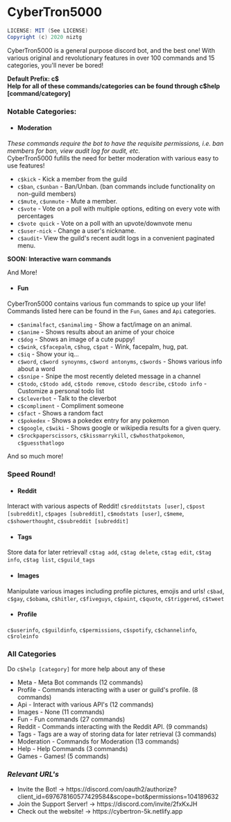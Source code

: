 # CyberTron5000
```java
LICENSE: MIT (See LICENSE)
Copyright (c) 2020 niztg
```

<p>CyberTron5000 is a general purpose discord bot, and the best one! With various original and revolutionary features in over 100 commands and 15 categories, you'll never be bored!</p>
<strong>Default Prefix: c$</strong><br>
<strong>Help for all of these commands/categories can be found through c$help [command/category] </strong>
 
 ### Notable Categories:
- <h4>Moderation</h4>
*These commands require the bot to have the requisite permissions, i.e. ban members for ban, view audit log for audit, etc.*<br>
CyberTron5000 fufills the need for better moderation with various easy to use features!<br>
- `c$kick` - Kick a member from the guild
- `c$ban`, `c$unban` - Ban/Unban. (ban commands include functionality on non-guild members)
- `c$mute`, `c$unmute` - Mute a member.
- `c$vote` - Vote on a poll with multiple options, editing on every vote with percentages
- `c$vote quick` - Vote on a poll with an upvote/downvote menu
- `c$user-nick` - Change a user's nickname.
- `c$audit`- View the guild's recent audit logs in a convenient paginated menu.

**SOON: Interactive warn commands**

And More!

- <h4>Fun</h4>
CyberTron5000 contains various fun commands to spice up your life!<br>
Commands listed here can be found in the `Fun`, `Games` and `Api` categories.
- `c$animalfact`, `c$animalimg` - Show a fact/image on an animal.
- `c$anime` - Shows results about an anime of your choice
- `c$dog` - Shows an image of a cute puppy!
- `c$wink`, `c$facepalm`, `c$hug`, `c$pat` - Wink, facepalm, hug, pat.
- `c$iq` - Show your iq...
- `c$word`, `c$word synoynms`, `c$word antonyms`, `c$words` - Shows various info about a word
- `c$snipe` - Snipe the most recently deleted message in a channel
- `c$todo`, `c$todo add`, `c$todo remove`, `c$todo describe`, `c$todo info` - Customize a personal todo list
- `c$cleverbot` - Talk to the cleverbot
- `c$compliment` - Compliment someone
- `c$fact` - Shows a random fact
- `c$pokedex` - Shows a pokedex entry for any pokemon
- `c$google`, `c$wiki` - Shows google or wikipedia results for a given query.
- `c$rockpaperscissors`, `c$kissmarrykill`, `c$whosthatpokemon`, `c$guessthatlogo`

And so much more!

### Speed Round!

- <h4>Reddit</h4>
Interact with various aspects of Reddit!
`c$redditstats [user]`, `c$post [subreddit]`, `c$pages [subreddit]`, `c$modstats [user]`, `c$meme`, `c$showerthought`, `c$subreddit [subreddit]`
- <h4>Tags</h4>
Store data for later retrieval!
`c$tag add`, `c$tag delete`, `c$tag edit`, `c$tag info`, `c$tag list`, `c$guild_tags`
- <h4>Images</h4>
Manipulate various images including profile pictures, emojis and urls!
`c$bad`, `c$gay`, `c$obama`, `c$hitler`, `c$fiveguys`, `c$paint`, `c$quote`, `c$triggered`, `c$tweet`
- <h4>Profile</h4>
`c$userinfo`, `c$guildinfo`, `c$permissions`, `c$spotify`, `c$channelinfo`, `c$roleinfo`


### All Categories
Do `c$help [category]` for more help about any of these<br>
- Meta - Meta Bot commands (12 commands)
- Profile - Commands interacting with a user or guild's profile. (8 commands)
- Api - Interact with various API's (12 commands)
- Images - None (11 commands)
- Fun - Fun commands (27 commands)
- Reddit - Commands interacting with the Reddit API. (9 commands)
- Tags - Tags are a way of storing data for later retrieval (3 commands)
- Moderation - Commands for Moderation (13 commands)
- Help - Help Commands (3 commands)
- Games - Games! (5 commands)


### <em>Relevant URL's</em>
<ul>
  <li>Invite the Bot! → https://discord.com/oauth2/authorize?client_id=697678160577429584&scope=bot&permissions=104189632</li>
    <li>Join the Support Server! → https://discord.com/invite/2fxKxJH</li>
    <li>Check out the website! → https://cybertron-5k.netlify.app</li>
  </ul>

